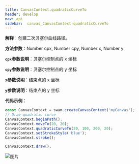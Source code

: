 ```yaml
---
title: CanvasContext.quadraticCurveTo
header: develop
nav: api
sidebar:  canvas_CanvasContext-quadraticCurveTo
---
```

 
**解释**：创建二次贝塞尔曲线路径。

**方法参数**：Number cpx, Number cpy, Number x, Number y

**`cpx`参数说明**：贝塞尔控制点的 x 坐标 

**`cpy`参数说明**：贝塞尔控制点的 y 坐标 

**`x`参数说明**：结束点的 x 坐标  

**`y`参数说明**：结束点的 y 坐标 

**代码示例**：

```js
const CanvasContext = swan.createCanvasContext('myCanvas');
// Draw quadratic curve
CanvasContext.beginPath();
CanvasContext.moveTo(20, 20);
CanvasContext.quadraticCurveTo(20, 100, 200, 20);
CanvasContext.setStrokeStyle('blue');
CanvasContext.stroke();

CanvasContext.draw();
```

![图片](../../../../img/api/canvas/quadraticCurveTo.png)

